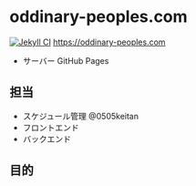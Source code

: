 # oddinary-peoples.com
[![Jekyll CI](https://github.com/oddinary-peoples/oddinary-peoples.com/actions/workflows/jekyll.yml/badge.svg)](https://github.com/oddinary-peoples/oddinary-peoples.com/actions/workflows/jekyll.yml)
https://oddinary-peoples.com

- サーバー GitHub Pages 

## 担当
- スケジュール管理 @0505keitan
- フロントエンド 
- バックエンド 

## 目的
